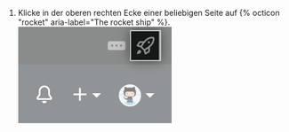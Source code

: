 1. Klicke in der oberen rechten Ecke einer beliebigen Seite auf {% octicon "rocket" aria-label="The rocket ship" %}. ![Raumschiffsymbol für den Zugriff auf die Einstellungen des Websiteadministrators](/assets/images/enterprise/site-admin-settings/access-new-settings.png)
